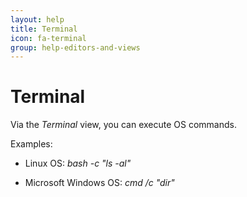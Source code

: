 ```yaml
---
layout: help
title: Terminal
icon: fa-terminal
group: help-editors-and-views
---
```


Terminal
===

Via the *Terminal* view, you can execute OS commands.  

Examples:

* Linux OS: *bash -c "ls -al"*

* Microsoft Windows OS: *cmd /c "dir"*

